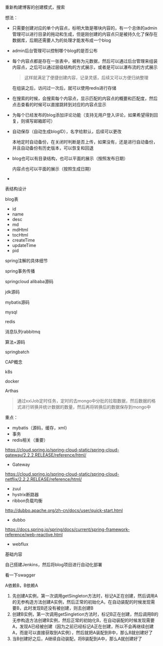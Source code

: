 重新构建博客的创建模式，搜索

想法：

- 只需要创建对应的单个内容点，标明大致是哪块内容的，有一个总体的admin管理可以进行目录的拖动和生成，但是刚创建的内容点只是被持久化了保存在数据库，后期还需要人为的处理才能发布成一个blog

- admin后台管理可以控制哪个blog的是否公布

- 每个内容点都是存在一张表中，被称为元数据，然后可以通过后台管理来组装内容点，之后可以通过层级结构的方式展示，或者是可以以瀑布流的方式展示

  > 这样就满足了便捷创建内容，记录灵感，后续又可以方便归纳整理

  在组装之后，访问过一次后，就可以使用redis进行存储

- 在搜索的时候，会搜索每个内容点，显示匹配的内容点的概要和匹配度，然后点击查看的时候可以直接跳转到对应的内容点显示

- 为每个已经发布的blog添加评论功能（支持无用户登入评论，如果希望得到回复，则填写邮箱即可）

- 自动保存（自动生成blogID），名字给默认，后续可以更改

  本地定时自动备份，在关闭时判断是否上传，如果没有，还是进行自动备份，并且自动备份有历史版本，可以恢复和回退

- blog也可以有目录结构，也可以平面的展示（按照发布日期）

  内容点也可以平面的展示（按照生成日期）

- 



表结构设计

blog表

- id
- name
- desc
- md
- mdHtml
- tocHtml
- createTime
- updateTime
- pid







spring注解的具体细节

spring事务传播

springcloud alibaba源码



jdk源码

mybatis源码

mysql

redis

消息队列rabbitmq



算法+源码



springbatch



CAP概念





k8s

docker

Arthas





> 通过xxlJob定时任务，定时的去mongo中分批的拉取数据，然后数据的格式进行转换并统计数据的数量，然后再将转换后的数据保存到mongo中



重点：

- mybatis（源码，缓存，xml）
- 事务
- redis相关（重要）





https://cloud.spring.io/spring-cloud-static/spring-cloud-gateway/2.2.2.RELEASE/reference/html/

- Gateway

https://cloud.spring.io/spring-cloud-static/spring-cloud-netflix/2.2.2.RELEASE/reference/html/

- zuul
- hystrix断路器
- ribbon负载均衡

http://dubbo.apache.org/zh-cn/docs/user/quick-start.html

- dubbo

https://docs.spring.io/spring/docs/current/spring-framework-reference/web-reactive.html

- webflux

基础内容











自己搭建Jenkins，然后将blog项目进行自动化部署

看一下swagger







A依赖B，B依赖A

1. 先创建A实例，第一次调用getSingleton方法时，标记A正在创建，然后调用A的无参构造方法创建A实例，然后正常的初始化A，在自动装配的时候发现需要B，此时发现B还没有被创建，则去创建B
2. 创建B实例，第一次调用getSingletion方法时，标记B正在创建，然后调用B的无参构造方法创建B实例，然后正常的初始化B，在自动装配的时候发现需要A，发现A已经被创建（因为之前已经标记A正在创建，所以不会再继续创建A，而是可以直接获取到A实例），然后就把A装配到B中，那么B就创建好了
3. 当B创建好之后，A继续自动装配，将B装配到A中，那么A就创建好了

























